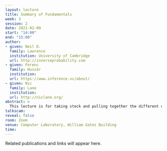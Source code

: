 ```yaml
---
layout: lecture
title: Summary of Fundamentals
week: 3
session: 2
date: 2021-02-09
start: "14:00"
end: "15:00"
author:
- given: Neil D.
  family: Lawrence
  institution: University of Cambridge
  url: http://inverseprobability.com
- given: Ferenc
  family: Huszár
  institution: 
  url: https://www.inference.vc/about/
- given: Nic
  family: Lane
  institution: 
  url: http://niclane.org/
abstract: >
  This lecture is for taking stock and pulling together the different components we've introduced so far that give the fundamental building blocks of the neural network revolution.
talkscam:
reveal: false
room: Zoom
venue: Computer Laboratory, William Gates Building
time:
---
```


Related publications and links will appear here.
